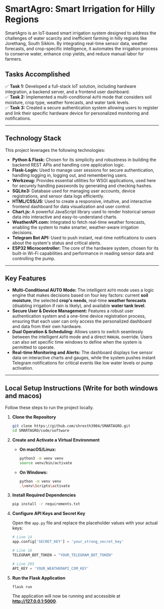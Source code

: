 # SmartAgro: Smart Irrigation for Hilly Regions

SmartAgro is an IoT-based smart irrigation system designed to address the challenges of water scarcity and inefficient farming in hilly regions like Jorethang, South Sikkim. By integrating real-time sensor data, weather forecasts, and crop-specific intelligence, it automates the irrigation process to conserve water, enhance crop yields, and reduce manual labor for farmers.



## Tasks Accomplished

✅ **Task 1:** Developed a full-stack IoT solution, including hardware integration, a backend server, and a frontend user dashboard.<br>
✅ **Task 2:** Implemented a multi-conditional `AUTO` mode that considers soil moisture, crop type, weather forecasts, and water tank levels.<br>
✅ **Task 3:** Created a secure authentication system allowing users to register and link their specific hardware device for personalized monitoring and notifications.<br>

***

## Technology Stack

This project leverages the following technologies:

* **Python & Flask:** Chosen for its simplicity and robustness in building the backend REST APIs and handling core application logic.
* **Flask-Login:** Used to manage user sessions for secure authentication, handling logging in, logging out, and remembering users.
* **Werkzeug:** Provides essential utilities for WSGI applications, used here for securely handling passwords by generating and checking hashes.
* **SQLite3:** Database used for managing user accounts, device registrations, and sensor data logs efficiently.
* **HTML/CSS/JS:** Used to create a responsive, intuitive, and interactive frontend dashboard for data visualization and user control.
* **Chart.js:** A powerful JavaScript library used to render historical sensor data into interactive and easy-to-understand charts.
* **WeatherAPI.com:** Integrated to fetch real-time weather forecasts, enabling the system to make smarter, weather-aware irrigation decisions.
* **Telegram Bot API:** Used to push instant, real-time notifications to users about the system's status and critical alerts.
* **ESP32 Microcontroller:** The core of the hardware system, chosen for its built-in Wi-Fi capabilities and performance in reading sensor data and controlling the pump.

***

## Key Features

* **Multi-Conditional AUTO Mode:** The intelligent `AUTO` mode uses a logic engine that makes decisions based on four key factors: current **soil moisture**, the selected **crop's needs**, real-time **weather forecasts** (disabling irrigation if rain is likely), and available **water tank level**.
* **Secure User & Device Management:** Features a robust user authentication system and a one-time device registration process, ensuring that each user can only access the personalized dashboard and data from their own hardware.
* **Dual Operation & Scheduling:** Allows users to switch seamlessly between the intelligent `AUTO` mode and a direct `MANUAL` override. Users can also set specific time windows to define when the system is permitted to operate.
* **Real-time Monitoring and Alerts:** The dashboard displays live sensor data on interactive charts and gauges, while the system pushes instant Telegram notifications for critical events like low water levels or pump activation.

***

## Local Setup Instructions (Write for both windows and macos)

Follow these steps to run the project locally.

1.  **Clone the Repository**
    ```bash
    git clone https://github.com/shresth3904/SMARTAGRO.git
    cd SMARTAGRO/code/software
    ```

2.  **Create and Activate a Virtual Environment**
    * **On macOS/Linux:**
        ```bash
        python3 -m venv venv
        source venv/bin/activate
        ```
    * **On Windows:**
        ```bash
        python -m venv venv
        .\venv\Scripts\activate
        ```

3.  **Install Required Dependencies**
    ```bash
    pip install -r requirements.txt
    ```

4.  **Configure API Keys and Secret Key**

    Open the `app.py` file and replace the placeholder values with your actual keys:

    ```python
    # Line 14
    app.config['SECRET_KEY'] = 'your_strong_secret_key'

    # Line 16
    TELEGRAM_BOT_TOKEN = "YOUR_TELEGRAM_BOT_TOKEN"

    # Line 205
    API_KEY = 'YOUR_WEATHERAPI_COM_KEY'
    ```

5.  **Run the Flask Application**
    ```bash
    flask run
    ```
    The application will now be running and accessible at **http://127.0.0.1:5000**.
